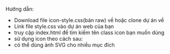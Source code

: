 Hướng dẫn:
  - Download file icon-style.css(bản raw) về hoặc clone dự án về
  - Link file style.css vào dự án web của bạn
  - truy cập index.html để tìm kiếm tên class icon bạn muốn dùng
  - sử dụng icon theo cách sau: <span class="<tên class của icon>"></span> 
  - có thể dùng ảnh SVG cho nhiều mục đích
